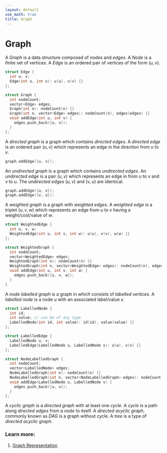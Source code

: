 ```yaml
---
layout: default
use_math: true
title: Graph
---
```


# Graph

A $Graph$ is a data structure composed of $nodes$ and $edges$. 
A $Node$ is a finite set of vertices. 
A $Edge$ is an ordered pair of vertices 
of the form $(u, v)$.

```cpp
struct Edge {
  int u, v;
  Edge(int u, int v): u(u), v(v) {}
};

struct Graph {
  int nodeCount;
  vector<Edge> edges;
  Graph(int n): nodeCount(n) {}
  Graph(int n, vector<Edge> edges): nodeCount(n), edges(edges) {}
  void addEdge(int u, int v) {
    edges.push_back({u, v});
  }
};
```

A $directed\ graph$ is a graph which contains $directed\ edges$. 
A $directed\ edge$ is an ordered pair
$(u, v)$ which represents an edge in the direction from $u$ to $v$.

```cpp
graph.addEdge({u, v});
```

An $undirected\ graph$ is a graph which contains $undirected\ edges$.
An $undirected\ edge$ is a pair
$(u, v)$ which represents an edge in from $u$ to $v$ and $v$ to $u$. 
The $undirected\ edges\ (u, v)$ 
and $(v, u)$ are identical.

```cpp
graph.addEdge({u, v});
graph.addEdge({v, u});
```

A $weighted\ graph$ is a graph with $weighted\ edges$.
A $weighted\ edge$ is a triplet 
$(u, v, w)$ which represents an edge from $u$ to $v$ having a weight/cost/value of $w$.

```cpp
struct WeightedEdge {
  int u, v, w;
  WeightedEdge(int u, int v, int w): u(u), v(v), w(w) {}
};

struct WeightedGraph {
  int nodeCount;
  vector<WeightedEdge> edges;
  WeightedGraph(int n): nodeCount(n) {}
  WeightedGraph(int n, vector<WeightedEdge> edges): nodeCount(n), edges(edges) {}
  void addEdge(int u, int v, int w) {
    edges.push_back({u, v, w});
  }
}
```

A $node\ labelled\ graph$ is a graph in which consists of $labelled\ vertices$.
A $labelled\ node$ is a node $u$ with an associated label/value $x$.

```cpp
struct LabelledNode {
  int id;
  int value; // can be of any type
  LabelledNode(int id, int value): id(id), value(value) {}
};

struct LabelledEdge {
  LabelledNode u, v;
  LabelledEdge(LabelledNode u, LabelledNode v): u(u), v(v) {}
};

struct NodeLabelledGraph {
  int nodeCount;
  vector<LabelledNode> edges;
  NodeLabelledGraph(int n): nodeCount(n) {}
  NodeLabelledGraph(int n, vector<NodeLabelledGraph> edges): nodeCount(n), edges(edges) {}
  void addEdge(LabelledNode u, LabelledNode v) {
    edges.push_back({u, v});
  }
};
```

A $cyclic\ graph$ is a $directed\ graph$ with at least one $cycle$.
A $cycle$ is a path along $directed\ edges$ from a $node$ to itself.
A $directed\ acyclic\ graph$, commonly known as $DAG$ is a graph without cycle. 
A $tree$ is a type of $directed\ acyclic\ graph$.

### Learn more:

1. [Graph Representation](GraphRepresentation.md)